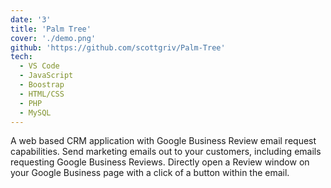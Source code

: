 ```yaml
---
date: '3'
title: 'Palm Tree'
cover: './demo.png'
github: 'https://github.com/scottgriv/Palm-Tree'
tech:
  - VS Code
  - JavaScript
  - Boostrap
  - HTML/CSS
  - PHP
  - MySQL
---
```


A web based CRM application with Google Business Review email request capabilities. Send marketing emails out to your customers, including emails requesting Google Business Reviews. Directly open a Review window on your Google Business page with a click of a button within the email.
